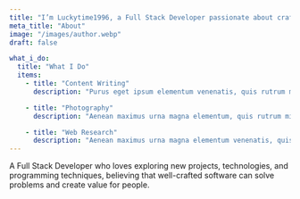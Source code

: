 ```yaml
---
title: "I’m Luckytime1996, a Full Stack Developer passionate about crafting software."
meta_title: "About"
image: "/images/author.webp"
draft: false

what_i_do:
  title: "What I Do"
  items:
    - title: "Content Writing"
      description: "Purus eget ipsum elementum venenatis, quis rutrum mi semper nonpurus eget ipsum elementum venenatis."

    - title: "Photography"
      description: "Aenean maximus urna magna elementum, quis rutrum mi semper non purus eget ipsum venenatis."

    - title: "Web Research"
      description: "Aenean maximus urna magna elementum venenatis, quis semper non purus eget ipsum venenatis."
---
```


A Full Stack Developer who loves exploring new projects, technologies, and programming techniques, believing that well-crafted software can solve problems and create value for people.
